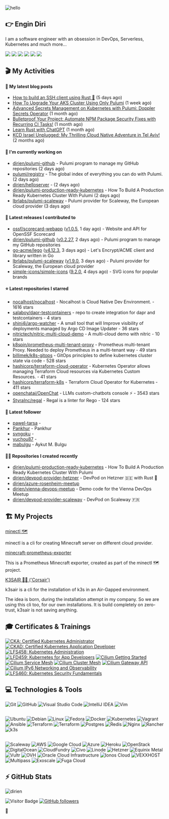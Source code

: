 ![hello](https://media.giphy.com/media/3ornk57KwDXf81rjWM/giphy.gif)

## 👉 Engin Diri

I am a software engineer with an obsession in DevOps, Serverless, Kubernetes and much more...

[![](https://img.shields.io/badge/-@__ediri-%231DA1F2?style=for-the-badge&logo=twitter&logoColor=ffffff)](https://twitter.com/_ediri)
[![](https://img.shields.io/badge/@_ediri@cloud--native.social-6364FF?style=for-the-badge&logo=mastodon&logoColor=white)](https://cloud-native.social/@_ediri)
[![](https://img.shields.io/badge/-@dirien-%23181717?style=for-the-badge&logo=github)](https://github.com/dirien)
[![](https://img.shields.io/badge/-@__ediri-E4405F?style=for-the-badge&logo=instagram&logoColor=white)](https://www.instagram.com/_ediri/)
[![](https://img.shields.io/badge/dirien-003366?style=for-the-badge&logo=linuxfoundation&logoColor=white)](https://openprofile.dev/profile/dirien)
[![](https://img.shields.io/badge/-blog.ediri.io-2962FF?style=for-the-badge&logo=hashnode&logoColor=white)](https://blog.ediri.io/)

## 🎬 My Activities

#### 📖 My latest blog posts
- [How to build an SSH client using Rust 🦀](https://blog.ediri.io/how-to-build-an-ssh-client-using-rust) (5 days ago)
- [How To Upgrade Your AKS Cluster Using Only Pulumi](https://blog.ediri.io/how-to-upgrade-your-aks-cluster-using-only-pulumi) (1 week ago)
- [Advanced Secrets Management on Kubernetes with Pulumi: Doppler Secrets Operator](https://blog.ediri.io/advanced-secrets-management-on-kubernetes-with-pulumi-doppler-secrets-operator) (1 month ago)
- [Bulletproof Your Project: Automate NPM Package Security Fixes with Recurring CI Tasks!](https://blog.ediri.io/bulletproof-your-project-automate-npm-package-security-fixes-with-recurring-ci-tasks) (1 month ago)
- [Learn Rust with ChatGPT](https://blog.ediri.io/learn-rust-with-chatgpt) (1 month ago)
- [KCD Israel Unplugged: My Thrilling Cloud Native Adventure in Tel Aviv!](https://blog.ediri.io/kcd-israel-unplugged-my-thrilling-cloud-native-adventure-in-tel-aviv) (2 months ago)

#### 👷 I'm currently working on

- [dirien/pulumi-github](https://github.com/dirien/pulumi-github) - Pulumi program to manage my GitHub repositories (2 days ago)
- [pulumi/registry](https://github.com/pulumi/registry) - The global index of everything you can do with Pulumi. (2 days ago)
- [dirien/helloserver](https://github.com/dirien/helloserver) -  (2 days ago)
- [dirien/pulumi-production-ready-kubernetes](https://github.com/dirien/pulumi-production-ready-kubernetes) - How To Build A Production Ready Kubernetes Cluster With Pulumi (2 days ago)
- [lbrlabs/pulumi-scaleway](https://github.com/lbrlabs/pulumi-scaleway) - Pulumi provider for Scaleway, the European cloud provider (3 days ago)

#### 🚀 Latest releases I contributed to

- [ossf/scorecard-webapp](https://github.com/ossf/scorecard-webapp) ([v1.0.5](https://github.com/ossf/scorecard-webapp/releases/tag/v1.0.5), 1 day ago) - Website and API for OpenSSF Scorecard
- [dirien/pulumi-github](https://github.com/dirien/pulumi-github) ([v0.2.27](https://github.com/dirien/pulumi-github/releases/tag/v0.2.27), 2 days ago) - Pulumi program to manage my GitHub repositories
- [go-acme/lego](https://github.com/go-acme/lego) ([v4.12.3](https://github.com/go-acme/lego/releases/tag/v4.12.3), 3 days ago) - Let&#39;s Encrypt/ACME client and library written in Go
- [lbrlabs/pulumi-scaleway](https://github.com/lbrlabs/pulumi-scaleway) ([v1.9.0](https://github.com/lbrlabs/pulumi-scaleway/releases/tag/v1.9.0), 3 days ago) - Pulumi provider for Scaleway, the European cloud provider
- [simple-icons/simple-icons](https://github.com/simple-icons/simple-icons) ([9.2.0](https://github.com/simple-icons/simple-icons/releases/tag/9.2.0), 4 days ago) - SVG icons for popular brands

#### ⭐ Latest repositories I starred

- [nocalhost/nocalhost](https://github.com/nocalhost/nocalhost) - Nocalhost is Cloud Native Dev Environment. - 1616 stars
- [salaboy/dapr-testcontainers](https://github.com/salaboy/dapr-testcontainers) - repo to create integration for dapr and testcontainers - 4 stars
- [shini4i/argo-watcher](https://github.com/shini4i/argo-watcher) - A small tool that will Improve visibility of deployments managed by Argo CD Image Updater  - 36 stars
- [nitrictech/nitric-multi-cloud-demo](https://github.com/nitrictech/nitric-multi-cloud-demo) - A multi-cloud demo with nitric - 10 stars
- [k8spin/prometheus-multi-tenant-proxy](https://github.com/k8spin/prometheus-multi-tenant-proxy) - Prometheus multi-tenant Proxy. Needed to deploy Prometheus in a multi-tenant way - 49 stars
- [billimek/k8s-gitops](https://github.com/billimek/k8s-gitops) - GitOps principles to define kubernetes cluster state via code - 528 stars
- [hashicorp/terraform-cloud-operator](https://github.com/hashicorp/terraform-cloud-operator) - Kubernetes Operator allows managing Terraform Cloud resources via Kubernetes Custom Resources. - 41 stars
- [hashicorp/terraform-k8s](https://github.com/hashicorp/terraform-k8s) - Terraform Cloud Operator for Kubernetes - 411 stars
- [openchatai/OpenChat](https://github.com/openchatai/OpenChat) - LLMs custom-chatbots console ⚡ - 3543 stars
- [StyraInc/regal](https://github.com/StyraInc/regal) - Regal is a linter for Rego - 124 stars

#### 👥 Latest follower

- [pawel-tarsa](https://github.com/pawel-tarsa) - 
- [Pankhur](https://github.com/Pankhur) - Pankhur
- [svngoku](https://github.com/svngoku) - 
- [yuchou87](https://github.com/yuchou87) - 
- [mabulgu](https://github.com/mabulgu) - Aykut M. Bulgu

#### 👨‍💻 Repositories I created recently

- [dirien/pulumi-production-ready-kubernetes](https://github.com/dirien/pulumi-production-ready-kubernetes) - How To Build A Production Ready Kubernetes Cluster With Pulumi
- [dirien/devpod-provider-hetzner](https://github.com/dirien/devpod-provider-hetzner) - DevPod on Hetzner 🇩🇪 with Rust 🦀
- [dirien/azure-rosenheim-meetup](https://github.com/dirien/azure-rosenheim-meetup)
- [dirien/vienna-devops-meetup](https://github.com/dirien/vienna-devops-meetup) - Demo code for the Vienna DevOps Meetup
- [dirien/devpod-provider-scaleway](https://github.com/dirien/devpod-provider-scaleway) - DevPod on Scaleway 🇫🇷


## 🏗️ My Projects
[minectl 🗺](https://github.com/dirien/minectl)

minectl is a cli for creating Minecraft server on different cloud provider.

[minecraft-prometheus-exporter](https://github.com/dirien/minecraft-prometheus-exporter)

This is a Prometheus Minecraft exporter, created as part of the minectl 🗺 project.

[K3SAIR 🏴‍☠️️ ('Corsair')](https://github.com/dirien/k3sair-cli)

k3sair is a cli for the installation of k3s in an Air-Gapped environment.

The idea is born, during the installation attempt in my company. So we are using this cli too, for our own
installations. It is build completely on zero-trust, k3sair is not saving anything.

## 🎓 Certificates & Trainings

<!--START_SECTION:badges-->

[![CKA: Certified Kubernetes Administrator](https://images.credly.com/size/110x110/images/8b8ed108-e77d-4396-ac59-2504583b9d54/cka_from_cncfsite__281_29.png)](http://www.credly.com/badges/9d947b2a-e186-40a0-bf4c-0d513ebab6d6 "CKA: Certified Kubernetes Administrator")
[![CKAD: Certified Kubernetes Application Developer](https://images.credly.com/size/110x110/images/f88d800c-5261-45c6-9515-0458e31c3e16/ckad_from_cncfsite.png)](http://www.credly.com/badges/492ae49a-b546-4451-b90d-73451e078ed7 "CKAD: Certified Kubernetes Application Developer")
[![LFS458: Kubernetes Administration](https://images.credly.com/size/110x110/images/ed2a2973-5dd0-43b8-9f43-ccd00db9b160/LF_logobadge.png)](http://www.credly.com/badges/d0e3043e-4d3a-4af1-9dc4-dbaadd4a8e88 "LFS458: Kubernetes Administration")
[![LFD459: Kubernetes for App Developers](https://images.credly.com/size/110x110/images/d2d0c23b-5e65-4eba-8d72-927a3a9c2a0b/LF_logobadge.png)](http://www.credly.com/badges/4d2b1460-b7f4-41c3-a20e-91d2faacd701 "LFD459: Kubernetes for App Developers")
[![Cilium Getting Started](https://images.credly.com/size/110x110/images/8005660c-ff3b-40d3-8546-c6dd668be4ab/image.png)](http://www.credly.com/badges/aaf501ac-2ccf-485c-b976-4861815f7ce6 "Cilium Getting Started")
[![Cilium Service Mesh](https://images.credly.com/size/110x110/images/e66caa4d-9994-40f4-b88d-37531f48f272/image.png)](http://www.credly.com/badges/0a7cbad3-9136-4a86-a573-e0af4a39b5ca "Cilium Service Mesh")
[![Cilium Cluster Mesh](https://images.credly.com/size/110x110/images/6ccb5dc3-1519-4fe9-b553-cd5e3fbe1ef0/image.png)](http://www.credly.com/badges/2272b1df-3087-4044-b7e3-a1842dbff6a5 "Cilium Cluster Mesh")
[![Cilium Gateway API](https://images.credly.com/size/110x110/images/6e55889e-e701-4b2f-86ec-750c9a35a651/image.png)](http://www.credly.com/badges/68bb9d11-b199-4a00-a3c8-c282d7ddbde5 "Cilium Gateway API")
[![Cilium IPv6 Networking and Observability](https://images.credly.com/size/110x110/images/35853eea-a377-495b-88b6-c20bf5fbe72c/image.png)](http://www.credly.com/badges/ed925e87-d542-441f-a507-6da6826620cb "Cilium IPv6 Networking and Observability")
[![LFS460: Kubernetes Security Fundamentals](https://images.credly.com/size/110x110/images/e43a62e0-ce7b-40c2-9f04-ab0f3809f827/LF_logobadge.png)](http://www.credly.com/badges/c2872a4c-4d78-4e83-b799-36d203fad483 "LFS460: Kubernetes Security Fundamentals")
<!--END_SECTION:badges-->

## 💻 Technologies & Tools

![Git](https://img.shields.io/badge/git-%23F05033.svg?style=for-the-badge&logo=git&logoColor=white)
![GitHub](https://img.shields.io/badge/github-%23121011.svg?style=for-the-badge&logo=github&logoColor=white)
![Visual Studio Code](https://img.shields.io/badge/VisualStudioCode-0078d7.svg?style=for-the-badge&logo=visual-studio-code&logoColor=white)
![IntelliJ IDEA](https://img.shields.io/badge/IntelliJIDEA-000000.svg?style=for-the-badge&logo=intellij-idea&logoColor=white)
![Vim](https://img.shields.io/badge/VIM-%2311AB00.svg?style=for-the-badge&logo=vim&logoColor=white)

##

![Ubuntu](https://img.shields.io/badge/Ubuntu-E95420?style=for-the-badge&logo=ubuntu&logoColor=white)
![Debian](https://img.shields.io/badge/Debian-D70A53?style=for-the-badge&logo=debian&logoColor=white)
![Linux](https://img.shields.io/badge/Linux-FCC624?style=for-the-badge&logo=linux&logoColor=black)
![Fedora](https://img.shields.io/badge/Fedora-294172?style=for-the-badge&logo=fedora&logoColor=white)
![Docker](https://img.shields.io/badge/docker-0db7ed.svg?style=for-the-badge&logo=docker&logoColor=white)
![Kubernetes](https://img.shields.io/badge/kubernetes-326ce5.svg?style=for-the-badge&logo=kubernetes&logoColor=white)
![Vagrant](https://img.shields.io/badge/vagrant-1563FF.svg?style=for-the-badge&logo=vagrant&logoColor=white)
![Ansible](https://img.shields.io/badge/ansible-1A1918.svg?style=for-the-badge&logo=ansible&logoColor=white)
![Terraform](https://img.shields.io/badge/terraform-5835CC.svg?style=for-the-badge&logo=terraform&logoColor=white)
![Terraform](https://img.shields.io/badge/pulumi-8A3391.svg?style=for-the-badge&logo=pulumi&logoColor=white)
![Postgres](https://img.shields.io/badge/postgres-316192.svg?style=for-the-badge&logo=postgresql&logoColor=white)
![Redis](https://img.shields.io/badge/redis-DD0031.svg?style=for-the-badge&logo=redis&logoColor=white)
![Nginx](https://img.shields.io/badge/nginx-009639.svg?style=for-the-badge&logo=nginx&logoColor=white)
![Rancher](https://img.shields.io/badge/rancher-0075A8.svg?style=for-the-badge&logo=rancher&logoColor=white)
![k3s](https://img.shields.io/badge/k3s-FFC61C.svg?style=for-the-badge&logo=&logoColor=white)

##

![Scaleway](https://img.shields.io/badge/SCALEWAY-4f0599.svg?style=for-the-badge&logo=scaleway&logoColor=white)
![AWS](https://img.shields.io/badge/AWS-FF9900.svg?style=for-the-badge&logo=amazon-aws&logoColor=white)
![Google Cloud](https://img.shields.io/badge/GoogleCloud-4285F4.svg?style=for-the-badge&logo=google-cloud&logoColor=white)
![Azure](https://img.shields.io/badge/azure-0078D4.svg?style=for-the-badge&logo=microsoft-azure&logoColor=white)
![Heroku](https://img.shields.io/badge/heroku-430098.svg?style=for-the-badge&logo=heroku&logoColor=white)
![OpenStack](https://img.shields.io/badge/Openstack-f01742.svg?style=for-the-badge&logo=openstack&logoColor=white)
![DigitalOcean](https://img.shields.io/badge/DigitalOcean-0080FF.svg?style=for-the-badge&logo=DigitalOcean&logoColor=white)
![CloudFundry](https://img.shields.io/badge/CloudFoundry-0C9ED5.svg?style=for-the-badge&logo=cloudfoundry&logoColor=white)
![Civo](https://img.shields.io/badge/civo-239DFF.svg?style=for-the-badge&logo=civo&logoColor=white)
![Linode](https://img.shields.io/badge/linode-00A95C?style=for-the-badge&logo=linode&logoColor=white)
![Hetzner](https://img.shields.io/badge/hetzner-d50c2d?style=for-the-badge&logo=hetzner&logoColor=white)
![Equinix Metal](https://img.shields.io/badge/equinix--metal-d10810?style=for-the-badge&logo=equinixmetal&logoColor=white)
![Vultr](https://img.shields.io/badge/vultr-007BFC?style=for-the-badge&logo=vultr&logoColor=white)
![OVH](https://img.shields.io/badge/ovh-123F6D?style=for-the-badge&logo=ovh&logoColor=white)
![Oracle Cloud Infrastructure](https://img.shields.io/badge/Oracle_Cloud_Infrastructure-F80000?style=for-the-badge&logo=oracle&logoColor=white)
![Ionos Cloud](https://img.shields.io/badge/ionos--cloud-003D8F?style=for-the-badge&logo=ionos&logoColor=white)
![VEXXHOST](https://img.shields.io/badge/VEXXHOST-2A1659?style=for-the-badge&logo=vexxhost&logoColor=white)
![Multipass](https://img.shields.io/badge/Multipass-E95420?style=for-the-badge&logo=ubuntu&logoColor=white)
![Exoscale](https://img.shields.io/badge/Exoscale-DA291C?style=for-the-badge&logo=exoscale&logoColor=white)
![Fuga Cloud](https://img.shields.io/badge/fuga_cloud-242F4B?style=for-the-badge&logo=fugacloud&logoColor=white)

## ⚡ GitHub Stats

![dirien](https://github-readme-stats.vercel.app/api?username=dirien&show_icons=true&count_private=true&theme=dracula)

![Visitor Badge](https://visitor-badge.laobi.icu/badge?page_id=dirien)
[![GitHub followers](https://img.shields.io/github/followers/dirien.svg?style=social&label=Follow&maxAge=2592000)](https://github.com/dirien?tab=followers)

🧿
